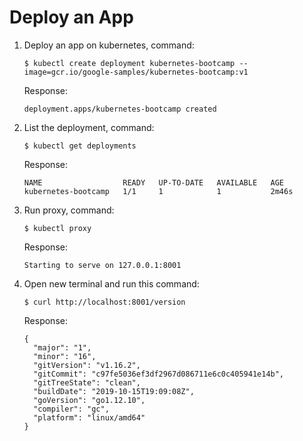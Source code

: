 # Deploy an App
1. Deploy an app on kubernetes, command:
    ```
    $ kubectl create deployment kubernetes-bootcamp --image=gcr.io/google-samples/kubernetes-bootcamp:v1
    ```
    Response:
    ```
    deployment.apps/kubernetes-bootcamp created
    ```
2. List the deployment, command:
    ```
    $ kubectl get deployments
    ```
    Response:
    ```
    NAME                  READY   UP-TO-DATE   AVAILABLE   AGE
    kubernetes-bootcamp   1/1     1            1           2m46s
    ```
3. Run proxy, command:
    ```
    $ kubectl proxy
    ```
    Response:
    ```
    Starting to serve on 127.0.0.1:8001
    ```
4. Open new terminal and run this command:
    ```
    $ curl http://localhost:8001/version
    ```
    Response:
    ```
    {
      "major": "1",
      "minor": "16",
      "gitVersion": "v1.16.2",
      "gitCommit": "c97fe5036ef3df2967d086711e6c0c405941e14b",
      "gitTreeState": "clean",
      "buildDate": "2019-10-15T19:09:08Z",
      "goVersion": "go1.12.10",
      "compiler": "gc",
      "platform": "linux/amd64"
    }
    ```